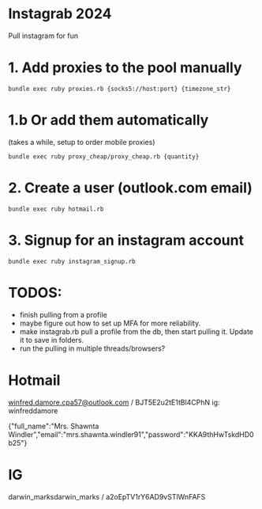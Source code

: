 # Instagrab 2024

Pull instagram for fun


# 1. Add proxies to the pool manually

`bundle exec ruby proxies.rb {socks5://host:port} {timezone_str}`

# 1.b Or add them automatically
(takes a while, setup to order mobile proxies)

`bundle exec ruby proxy_cheap/proxy_cheap.rb {quantity}`

# 2. Create a user (outlook.com email)

`bundle exec ruby hotmail.rb`

# 3. Signup for an instagram account

`bundle exec ruby instagram_signup.rb`





# TODOS:
- finish pulling from a profile
- maybe figure out how to set up MFA for more reliability.
- make instagrab.rb pull a profile from the db, then start pulling it. Update it to save in folders.
- run the pulling in multiple threads/browsers?


# Hotmail
winfred.damore.cpa57@outlook.com / BJT5E2u2tE1tBl4CPhN
ig: winfreddamore

{"full_name":"Mrs. Shawnta Windler","email":"mrs.shawnta.windler91","password":"KKA9thHwTskdHD0b25"}


# IG
darwin_marksdarwin_marks / a2oEpTV1rY6AD9vSTlWnFAFS



